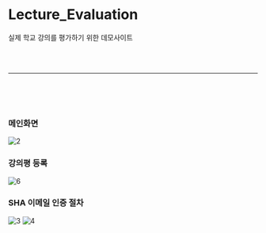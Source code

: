# Lecture_Evaluation
실제 학교 강의를 평가하기 위한 데모사이트

<br><br>

---
<br><br><br>

### 메인화면
![2](https://user-images.githubusercontent.com/41769568/69305823-af92ff80-0c68-11ea-99a4-8833ed5623ad.JPG)

### 강의평 등록
![6](https://user-images.githubusercontent.com/41769568/69305937-30ea9200-0c69-11ea-883a-9fa2247d02cc.JPG)

### SHA 이메일 인증 절차
![3](https://user-images.githubusercontent.com/41769568/69305852-c8031a00-0c68-11ea-8e06-e3a738cd8320.JPG)
![4](https://user-images.githubusercontent.com/41769568/69305855-cafe0a80-0c68-11ea-9792-7e3adc1594ae.JPG)
